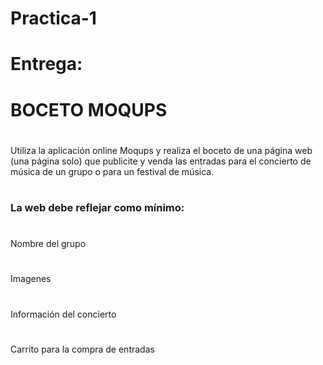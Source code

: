 # Practica-1
# Entrega: 
# BOCETO MOQUPS
#
Utiliza la aplicación online Moqups y realiza el boceto de una página web (una página solo) que publicite y venda las entradas para el concierto de música de un grupo o para un festival de música.
#
### La web debe reflejar como  mínimo:
#
  Nombre del grupo
#
Imagenes
#
  Información del concierto
 #
 Carrito para la compra de entradas
